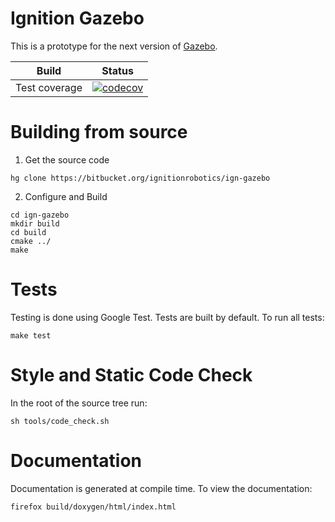 # Ignition Gazebo

This is a prototype for the next version of [Gazebo](http://gazebosim.org).

Build | Status
-- | --
Test coverage | [![codecov](https://codecov.io/bb/ignitionrobotics/ign-gazebo/branch/default/graph/badge.svg)](https://codecov.io/bb/ignitionrobotics/ign-gazebo)


# Building from source

1. Get the source code

```
hg clone https://bitbucket.org/ignitionrobotics/ign-gazebo
```

2. Configure and Build

```
cd ign-gazebo
mkdir build
cd build
cmake ../
make
```

# Tests

Testing is done using Google Test. Tests are built by default. To run all tests:

```
make test
```

# Style and Static Code Check

In the root of the source tree run:

```
sh tools/code_check.sh
```

# Documentation

Documentation is generated at compile time. To view the documentation:

```
firefox build/doxygen/html/index.html
```
